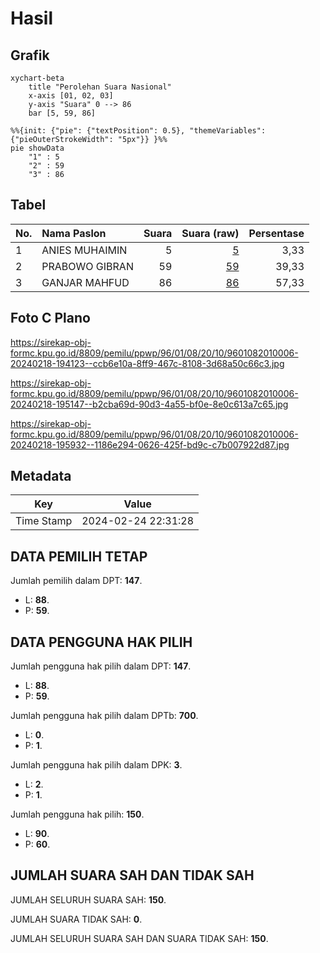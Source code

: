 # Hasil

## Grafik

```mermaid
xychart-beta
    title "Perolehan Suara Nasional"
    x-axis [01, 02, 03]
    y-axis "Suara" 0 --> 86
    bar [5, 59, 86]
```

```mermaid
%%{init: {"pie": {"textPosition": 0.5}, "themeVariables": {"pieOuterStrokeWidth": "5px"}} }%%
pie showData
    "1" : 5
    "2" : 59
    "3" : 86
```

## Tabel

| No. | Nama Paslon    | Suara | Suara (raw) | Persentase |
|:--- |:-------------- | -----:| -----------:| ----------:|
| 1   | ANIES MUHAIMIN | 5     | [5][p-1]    | 3,33       |
| 2   | PRABOWO GIBRAN | 59    | [59][p-2]   | 39,33      |
| 3   | GANJAR MAHFUD  | 86    | [86][p-3]   | 57,33      |


[p-1]: https://github.com/gigit-pemilu/pemilu-2024/blob/main/pilpres/hitung-suara/sub/96-papua-barat-daya/sub/01-sorong/sub/08-klamono/sub/2010-gisim-darat/sub/006-tps/sub/paslon-1.txt
[p-2]: https://github.com/gigit-pemilu/pemilu-2024/blob/main/pilpres/hitung-suara/sub/96-papua-barat-daya/sub/01-sorong/sub/08-klamono/sub/2010-gisim-darat/sub/006-tps/sub/paslon-2.txt
[p-3]: https://github.com/gigit-pemilu/pemilu-2024/blob/main/pilpres/hitung-suara/sub/96-papua-barat-daya/sub/01-sorong/sub/08-klamono/sub/2010-gisim-darat/sub/006-tps/sub/paslon-3.txt

## Foto C Plano

https://sirekap-obj-formc.kpu.go.id/8809/pemilu/ppwp/96/01/08/20/10/9601082010006-20240218-194123--ccb6e10a-8ff9-467c-8108-3d68a50c66c3.jpg

https://sirekap-obj-formc.kpu.go.id/8809/pemilu/ppwp/96/01/08/20/10/9601082010006-20240218-195147--b2cba69d-90d3-4a55-bf0e-8e0c613a7c65.jpg

https://sirekap-obj-formc.kpu.go.id/8809/pemilu/ppwp/96/01/08/20/10/9601082010006-20240218-195932--1186e294-0626-425f-bd9c-c7b007922d87.jpg


## Metadata

| Key        | Value               |
| ---------- | ------------------- |
| Time Stamp | 2024-02-24 22:31:28 |


## DATA PEMILIH TETAP

Jumlah pemilih dalam DPT: **147**.
 * L: **88**.
 * P: **59**.

## DATA PENGGUNA HAK PILIH

Jumlah pengguna hak pilih dalam DPT: **147**.
 * L: **88**.
 * P: **59**.

Jumlah pengguna hak pilih dalam DPTb: **700**.
 * L: **0**.
 * P: **1**.

Jumlah pengguna hak pilih dalam DPK: **3**.
 * L: **2**.
 * P: **1**.

Jumlah pengguna hak pilih: **150**.
 * L: **90**.
 * P: **60**.

## JUMLAH SUARA SAH DAN TIDAK SAH

JUMLAH SELURUH SUARA SAH: **150**.

JUMLAH SUARA TIDAK SAH: **0**.

JUMLAH SELURUH SUARA SAH DAN SUARA TIDAK SAH: **150**.


